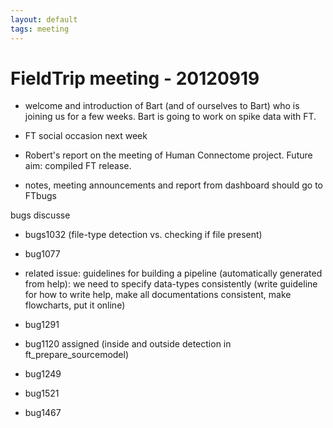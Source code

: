 ```yaml
---
layout: default
tags: meeting
---
```



# FieldTrip meeting - 20120919


*  welcome and introduction of Bart (and of ourselves to Bart) who is joining us for a few weeks. Bart is going to work on spike data with FT.

*  FT social occasion next week

*  Robert's report on the meeting of Human Connectome project. Future aim: compiled FT release.

*  notes, meeting announcements and report from dashboard should go to FTbugs

bugs discusse

*  bugs1032 (file-type detection vs. checking if file present)

*  bug1077

*  related issue: guidelines for building a pipeline (automatically generated from help): we need to specify data-types consistently (write guideline for how to write help, make all documentations consistent, make flowcharts, put it online)

*  bug1291

*  bug1120 assigned (inside and outside detection in ft_prepare_sourcemodel)

*  bug1249

*  bug1521

*  bug1467 



